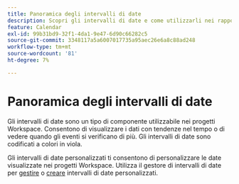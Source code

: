 ```yaml
---
title: Panoramica degli intervalli di date
description: Scopri gli intervalli di date e come utilizzarli nei rapporti.
feature: Calendar
exl-id: 99b31bd9-32f1-4da1-9e47-6d90c66282c5
source-git-commit: 3348117a5a6007017735a95aec26e6a8c88ad248
workflow-type: tm+mt
source-wordcount: '81'
ht-degree: 7%

---
```


# Panoramica degli intervalli di date

Gli intervalli di date sono un tipo di componente utilizzabile nei progetti Workspace. Consentono di visualizzare i dati con tendenze nel tempo o di vedere quando gli eventi si verificano di più. Gli intervalli di date sono codificati a colori in viola.

Gli intervalli di date personalizzati ti consentono di personalizzare le date visualizzate nei progetti Workspace. Utilizza il gestore di intervalli di date per [gestire](manage.md) o [creare](create.md) intervalli di date personalizzati.
